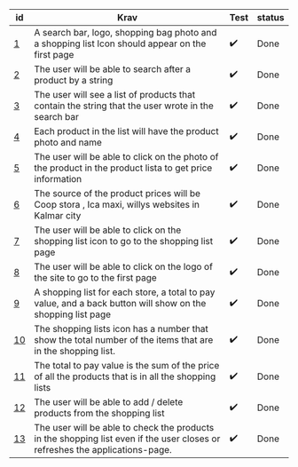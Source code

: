 |id | Krav                                                  | Test |    status|
|---|--------------------------------------------------------|-----|----------|
| [1 ](https://gitlab.lnu.se/1dv613/student/sm223qi/project/-/issues/1)|  A search bar, logo, shopping bag photo and a shopping list Icon should appear on the first page |   ✔️  | Done |
|[2](https://gitlab.lnu.se/1dv613/student/sm223qi/project/-/issues/2)| The user will be able to search after a product by a string|✔️|Done|
|[3](https://gitlab.lnu.se/1dv613/student/sm223qi/project/-/issues/3)|The user will see a list of products that contain the string that the user wrote in the search bar|✔️|Done|
|[4](https://gitlab.lnu.se/1dv613/student/sm223qi/project/-/issues/4)|Each product in the list will have the product photo and name|✔️|Done|
|[5](https://gitlab.lnu.se/1dv613/student/sm223qi/project/-/issues/5)| The user will be able to click on the photo of the product in the product lista to get price information|✔️|Done|
|[6](https://gitlab.lnu.se/1dv613/student/sm223qi/project/-/issues/6)| The source of the product prices will be Coop stora , Ica maxi, willys websites in Kalmar city|✔️|Done|
|[7](https://gitlab.lnu.se/1dv613/student/sm223qi/project/-/issues/7)|The user will be able to click on the shopping list icon to go to the shopping list page|✔️|Done|
|[8](https://gitlab.lnu.se/1dv613/student/sm223qi/project/-/issues/8)|The user will be able to click on the logo of the site to go to the first page|✔️|Done|
|[9](https://gitlab.lnu.se/1dv613/student/sm223qi/project/-/issues/9)|A shopping list for each store, a total to pay value, and a back button will show on the shopping list page|✔️|Done|
|[10](https://gitlab.lnu.se/1dv613/student/sm223qi/project/-/issues/10)|The shopping lists icon has a number that show the total number of the items that are in the shopping list.|✔️|Done|
|[11](https://gitlab.lnu.se/1dv613/student/sm223qi/project/-/issues/11)|The total to pay value is the sum of the price of all the products that is in all the shopping lists|✔️|Done|
|[12](https://gitlab.lnu.se/1dv613/student/sm223qi/project/-/issues/12)|The user will be able to add / delete products from the shopping list|✔️|Done|
|[13](https://gitlab.lnu.se/1dv613/student/sm223qi/project/-/issues/13)|The user will be able to check the products in the shopping list even if the user closes or refreshes the applications-page.|✔️|Done|
